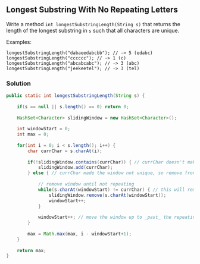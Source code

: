## Longest Substring With No Repeating Letters

Write a method `int longestSubstringLength(String s)` that returns the length of the longest substring in `s` such that all characters are unique.

Examples:
```
longestSubstringLength("dabaeedabcbb"); // -> 5 (edabc)
longestSubstringLength("cccccc"); // -> 1 (c)
longestSubstringLength("abcabcabc"); // -> 3 (abc)
longestSubstringLength("jeekeetel"); // -> 3 (tel)
```

### Solution

```java
public static int longestSubstringLength(String s) {
    
    if(s == null || s.length() == 0) return 0;
    
    HashSet<Character> slidingWindow = new HashSet<Character>();
    
    int windowStart = 0;
    int max = 0;
    
    for(int i = 0; i < s.length(); i++) {
        char currChar = s.charAt(i);
        
        if(!slidingWindow.contains(currChar)) { // currChar doesn't make the window not unique
            slidingWindow.add(currChar);
        } else { // currChar made the window not unique, so remove front of window until it makes it unique 
            
            // remove window until not repeating
            while(s.charAt(windowStart) != currChar) { // this will remove the front of the window _up_ to the repeated char
                slidingWindow.remove(s.charAt(windowStart));
                windowStart++;
            }
            
            windowStart++; // move the window up to _past_ the repeating character
        }
        
        max = Math.max(max, i - windowStart+1);
    }
    
    return max;
}
```